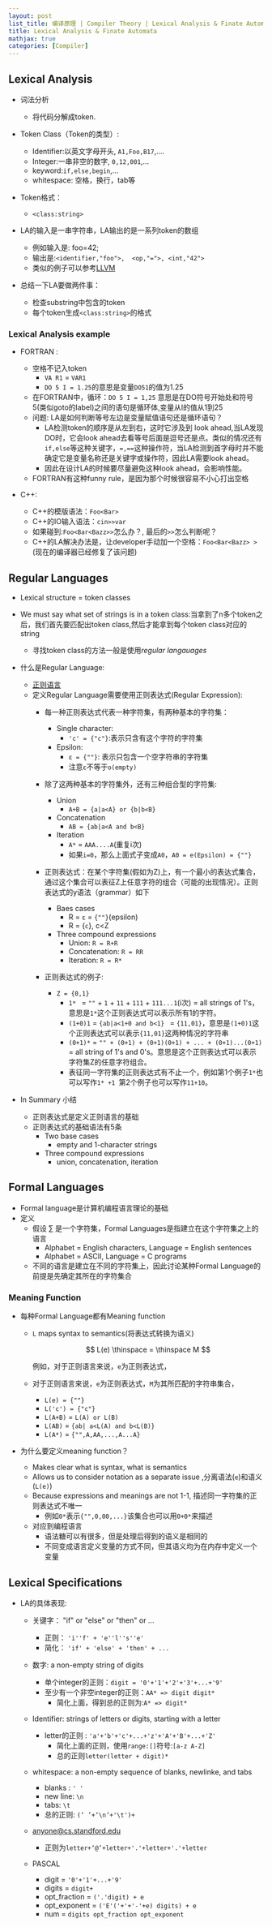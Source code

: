 ```yaml
---
layout: post
list_title: 编译原理 | Compiler Theory | Lexical Analysis & Finate Automata
title: Lexical Analysis & Finate Automata
mathjax: true
categories: [Compiler]
---
```


## Lexical Analysis

- 词法分析
    - 将代码分解成token.
- Token Class（Token的类型）: 
	- Identifier:以英文字母开头, `A1,Foo,B17`,....
	- Integer:一串非空的数字, `0,12,001`,...
	- keyword:`if,else,begin`,...
	- whitespace: 空格，换行，tab等
	
- Token格式：
    - `<class:string>`

- LA的输入是一串字符串，LA输出的是一系列token的数组
	- 例如输入是: foo=42;
	- 输出是:`<identifier,"foo">,	<op,"=">, <int,"42">`
    - 类似的例子可以参考[LLVM](http://akadealloc.github.io/blog/2013/03/20/LLVM-1.html)

- 总结一下LA要做两件事：
	- 检查substring中包含的token
	- 每个token生成`<class:string>`的格式 


###  Lexical Analysis example

- FORTRAN :
    - 空格不记入token
	    -  `VA R1` = `VAR1`
        - `DO 5 I = 1.25`的意思是变量`DO51`的值为1.25
	- 在FORTRAN中，循环：`DO 5 I = 1,25` 意思是在DO符号开始处和符号5(类似goto的label)之间的语句是循环体,变量从I的值从1到25 
	- 问题: LA是如何判断等号左边是变量赋值语句还是循环语句？
	    - LA检测token的顺序是从左到右，这时它涉及到 look ahead,当LA发现DO时，它会look ahead去看等号后面是逗号还是点。类似的情况还有`if,else`等这种关键字，`=,==`这种操作符，当LA检测到首字母时并不能确定它是变量名称还是关键字或操作符，因此LA需要look ahead。
	    - 因此在设计LA的时候要尽量避免这种look ahead，会影响性能。
	- FORTRAN有这种funny rule，是因为那个时候很容易不小心打出空格

- C++: 
	- C++的模版语法：`Foo<Bar>` 
	- C++的IO输入语法：`cin>>var`
	- 如果碰到:`Foo<Bar<Bazz>>`怎么办？, 最后的`>>`怎么判断呢？
	- C++的LA解决办法是，让developer手动加一个空格：`Foo<Bar<Bazz> >`(现在的编译器已经修复了该问题)

## Regular Languages

- Lexical structure = token classes
- We must say what set of strings is in a token class:当拿到了n多个token之后，我们首先要匹配出token class,然后才能拿到每个token class对应的string
	- 寻找token class的方法一般是使用<em>regular langauages</em>

- 什么是Regular Language:
	- [正则语言](https://zh.wikipedia.org/wiki/%E6%AD%A3%E5%88%99%E8%AF%AD%E8%A8%80)
	- 定义Regular Language需要使用正则表达式(Regular Expression):
		- 每一种正则表达式代表一种字符集，有两种基本的字符集：
			- Single character: 
				- `'c' = {"c"}`:表示只含有这个字符的字符集
			- Epsilon: 
				- `ε = {""}`: 表示只包含一个空字符串的字符集
				- 注意`ε`不等于`o(empty)`

		- 除了这两种基本的字符集外，还有三种组合型的字符集:
			- Union
				- `A+B = {a|a<A} or {b|b<B}`
			- Concatenation
				- `AB = {ab|a<A and b<B}`
			- Iteration
				- `A*` = `AAA....A`(重复i次)
				- 如果`i=0`，那么上面式子变成`A0`，`A0 = e(Epsilon) = {""}` 
				
		- 正则表达式：在某个字符集(假如为Z)上，有一个最小的表达式集合，通过这个集合可以表征Z上任意字符的组合（可能的出现情况）。正则表达式的y语法（grammar）如下
			- Baes cases
				- R = `ε` = `{""}`(epsilon)
				- R = {`c`}, c<Z
			- Three compound expressions
				- Union:  `R = R+R`
				- Concatenation: `R = RR`
				- Iteration: `R = R*`
			
		- 正则表达式的例子:
			- `Z = {0,1}`
				- `1* ` = `""` + `1` + `11` + `111` + `111...1`(i次) = all strings of 1's，意思是`1*`这个正则表达式可以表示所有1的字符。
				- `(1+0)1`  = `{ab|a<1+0 and b<1} ` = `{11,01}`，意思是`(1+0)1`这个正则表达式可以表示`{11,01}`这两种情况的字符串
				- `(0+1)*` = `"" + (0+1) + (0+1)(0+1) + ... + (0+1)...(0+1) ` = all string of 1's and 0's。意思是这个正则表达式可以表示字符集Z的任意字符组合。
				- 表征同一字符集的正则表达式有不止一个，例如第1个例子`1*`也可以写作`1* +1 `第2个例子也可以写作`11+10`。
- In Summary 小结
	- 正则表达式是定义正则语言的基础
	- 正则表达式的基础语法有5条
		- Two base cases
			- empty and 1-character strings
		- Three compound expressions
			- union, concatenation, iteration 


## Formal Languages

- Formal language是计算机编程语言理论的基础
- 定义
	- 假设 $\sum$ 是一个字符集，Formal Languages是指建立在这个字符集之上的语言
		- Alphabet = English characters, Language = English sentences
		- Alphabet = ASCII, Language = C programs
	- 不同的语言是建立在不同的字符集上，因此讨论某种Formal Language的前提是先确定其所在的字符集合

### Meaning Function

- 每种Formal Language都有Meaning function
	- `L` maps syntax to semantics(将表达式转换为语义)

		$$
		L(e) \thinspace = \thinspace M 
		$$

		例如，对于正则语言来说，`e`为正则表达式，
		
	- 对于正则语言来说，`e`为正则表达式，`M`为其所匹配的字符串集合，
		- `L(e) = {""}`
		- `L('c') = {"c"}`
		- `L(A+B)` = `L(A) or L(B)`
		- `L(AB)` = `{ab| a<L(A) and b<L(B)}`
		- `L(A*)` = `{"",A,AA,...,A...A}`
		
- 为什么要定义meaning function？
	- Makes clear what is syntax, what is semantics
	- Allows us to consider notation as a separate issue ,分离语法(`e`)和语义(`L(e)`)
	- Because expressions and meanings are not 1-1, 描述同一字符集的正则表达式不唯一
		- 例如`0*`表示`{"",0,00,...}`该集合也可以用`0+0*`来描述
	- 对应到编程语言
		- 语法糖可以有很多，但是处理后得到的语义是相同的
		- 不同变成语言定义变量的方式不同，但其语义均为在内存中定义一个变量
			
## Lexical Specifications

- LA的具体表现:
	- 关键字： "if" or "else" or "then" or ...
		- 正则： `'i''f' + 'e''l''s''e'`
		- 简化： `'if' + 'else' + 'then' + ...`
	
	- 数字: a non-empty string of digits
		- 单个integer的正则：`digit = '0'+'1'+'2'+'3'+...+'9'`
		- 至少有一个非空integer的正则：`AA* => digit digit*`
			- 简化上面，得到总的正则为:`A* => digit*`
	
	- Identifier: strings of letters or digits, starting with a letter
		- letter的正则 : `'a'+'b'+'c'+...+'z'+'A'+'B'+...+'Z'`
			- 简化上面的正则，使用`range:[]`符号:`[a-z A-Z]`
			- 总的正则`letter(letter + digit)* ` 

	- whitespace: a non-empty sequence of blanks, newlinke, and tabs
		- blanks : `' ' `
		- new line: `\n`
		- tabs: `\t`
		- 总的正则: `(‘ ’+‘\n’+'\t')+`

	- anyone@cs.standford.edu	
		- 正则为`letter+‘@’+letter+'.'+letter+'.'+letter`
		
	- PASCAL
		- digit = `'0'+'1'+...+'9'`
		- digits = `digit+`
		- opt_fraction = `('.'digit) + e`
		- opt_exponent = `('E'('+'+'-'+e) digits) + e`
		- num = `digits opt_fraction opt_exponent`


